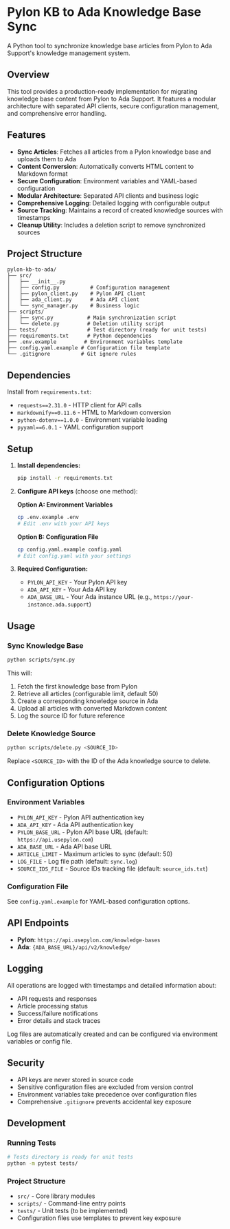 # Pylon KB to Ada Knowledge Base Sync

A Python tool to synchronize knowledge base articles from Pylon to Ada Support's knowledge management system.

## Overview

This tool provides a production-ready implementation for migrating knowledge base content from Pylon to Ada Support. It features a modular architecture with separated API clients, secure configuration management, and comprehensive error handling.

## Features

- **Sync Articles**: Fetches all articles from a Pylon knowledge base and uploads them to Ada
- **Content Conversion**: Automatically converts HTML content to Markdown format
- **Secure Configuration**: Environment variables and YAML-based configuration
- **Modular Architecture**: Separated API clients and business logic
- **Comprehensive Logging**: Detailed logging with configurable output
- **Source Tracking**: Maintains a record of created knowledge sources with timestamps
- **Cleanup Utility**: Includes a deletion script to remove synchronized sources

## Project Structure

```
pylon-kb-to-ada/
├── src/
│   ├── __init__.py
│   ├── config.py          # Configuration management
│   ├── pylon_client.py    # Pylon API client
│   ├── ada_client.py      # Ada API client
│   └── sync_manager.py    # Business logic
├── scripts/
│   ├── sync.py           # Main synchronization script
│   └── delete.py         # Deletion utility script
├── tests/                # Test directory (ready for unit tests)
├── requirements.txt      # Python dependencies
├── .env.example         # Environment variables template
├── config.yaml.example # Configuration file template
└── .gitignore          # Git ignore rules
```

## Dependencies

Install from `requirements.txt`:
- `requests==2.31.0` - HTTP client for API calls
- `markdownify==0.11.6` - HTML to Markdown conversion
- `python-dotenv==1.0.0` - Environment variable loading
- `pyyaml==6.0.1` - YAML configuration support

## Setup

1. **Install dependencies:**
   ```bash
   pip install -r requirements.txt
   ```

2. **Configure API keys** (choose one method):

   **Option A: Environment Variables**
   ```bash
   cp .env.example .env
   # Edit .env with your API keys
   ```

   **Option B: Configuration File**
   ```bash
   cp config.yaml.example config.yaml
   # Edit config.yaml with your settings
   ```

3. **Required Configuration:**
   - `PYLON_API_KEY` - Your Pylon API key
   - `ADA_API_KEY` - Your Ada API key
   - `ADA_BASE_URL` - Your Ada instance URL (e.g., `https://your-instance.ada.support`)

## Usage

### Sync Knowledge Base
```bash
python scripts/sync.py
```

This will:
1. Fetch the first knowledge base from Pylon
2. Retrieve all articles (configurable limit, default 50)
3. Create a corresponding knowledge source in Ada
4. Upload all articles with converted Markdown content
5. Log the source ID for future reference

### Delete Knowledge Source
```bash
python scripts/delete.py <SOURCE_ID>
```

Replace `<SOURCE_ID>` with the ID of the Ada knowledge source to delete.

## Configuration Options

### Environment Variables
- `PYLON_API_KEY` - Pylon API authentication key
- `ADA_API_KEY` - Ada API authentication key
- `PYLON_BASE_URL` - Pylon API base URL (default: `https://api.usepylon.com`)
- `ADA_BASE_URL` - Ada API base URL
- `ARTICLE_LIMIT` - Maximum articles to sync (default: 50)
- `LOG_FILE` - Log file path (default: `sync.log`)
- `SOURCE_IDS_FILE` - Source IDs tracking file (default: `source_ids.txt`)

### Configuration File
See `config.yaml.example` for YAML-based configuration options.

## API Endpoints

- **Pylon**: `https://api.usepylon.com/knowledge-bases`
- **Ada**: `{ADA_BASE_URL}/api/v2/knowledge/`

## Logging

All operations are logged with timestamps and detailed information about:
- API requests and responses
- Article processing status
- Success/failure notifications
- Error details and stack traces

Log files are automatically created and can be configured via environment variables or config file.

## Security

- API keys are never stored in source code
- Sensitive configuration files are excluded from version control
- Environment variables take precedence over configuration files
- Comprehensive `.gitignore` prevents accidental key exposure

## Development

### Running Tests
```bash
# Tests directory is ready for unit tests
python -m pytest tests/
```

### Project Structure
- `src/` - Core library modules
- `scripts/` - Command-line entry points
- `tests/` - Unit tests (to be implemented)
- Configuration files use templates to prevent key exposure
